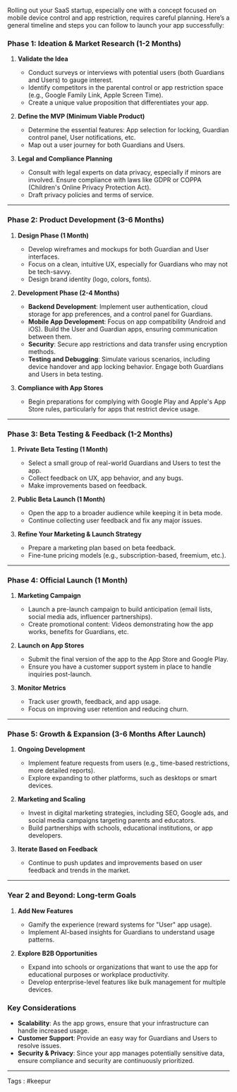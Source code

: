 Rolling out your SaaS startup, especially one with a concept focused on mobile device control and app restriction, requires careful planning. Here’s a general timeline and steps you can follow to launch your app successfully:

### **Phase 1: Ideation & Market Research (1-2 Months)**
1. **Validate the Idea**  
   - Conduct surveys or interviews with potential users (both Guardians and Users) to gauge interest.
   - Identify competitors in the parental control or app restriction space (e.g., Google Family Link, Apple Screen Time).
   - Create a unique value proposition that differentiates your app.
   
2. **Define the MVP (Minimum Viable Product)**  
   - Determine the essential features: App selection for locking, Guardian control panel, User notifications, etc.
   - Map out a user journey for both Guardians and Users.

3. **Legal and Compliance Planning**  
   - Consult with legal experts on data privacy, especially if minors are involved. Ensure compliance with laws like GDPR or COPPA (Children's Online Privacy Protection Act).
   - Draft privacy policies and terms of service.

---

### **Phase 2: Product Development (3-6 Months)**

1. **Design Phase (1 Month)**
   - Develop wireframes and mockups for both Guardian and User interfaces.
   - Focus on a clean, intuitive UX, especially for Guardians who may not be tech-savvy.
   - Design brand identity (logo, colors, fonts).

2. **Development Phase (2-4 Months)**
   - **Backend Development**: Implement user authentication, cloud storage for app preferences, and a control panel for Guardians.
   - **Mobile App Development**: Focus on app compatibility (Android and iOS). Build the User and Guardian apps, ensuring communication between them.
   - **Security**: Secure app restrictions and data transfer using encryption methods.
   - **Testing and Debugging**: Simulate various scenarios, including device handover and app locking behavior. Engage both Guardians and Users in beta testing.

3. **Compliance with App Stores**  
   - Begin preparations for complying with Google Play and Apple's App Store rules, particularly for apps that restrict device usage.

---

### **Phase 3: Beta Testing & Feedback (1-2 Months)**

1. **Private Beta Testing (1 Month)**
   - Select a small group of real-world Guardians and Users to test the app.
   - Collect feedback on UX, app behavior, and any bugs.
   - Make improvements based on feedback.

2. **Public Beta Launch (1 Month)**
   - Open the app to a broader audience while keeping it in beta mode.
   - Continue collecting user feedback and fix any major issues.
   
3. **Refine Your Marketing & Launch Strategy**  
   - Prepare a marketing plan based on beta feedback.
   - Fine-tune pricing models (e.g., subscription-based, freemium, etc.).

---

### **Phase 4: Official Launch (1 Month)**

1. **Marketing Campaign**
   - Launch a pre-launch campaign to build anticipation (email lists, social media ads, influencer partnerships).
   - Create promotional content: Videos demonstrating how the app works, benefits for Guardians, etc.
   
2. **Launch on App Stores**
   - Submit the final version of the app to the App Store and Google Play.
   - Ensure you have a customer support system in place to handle inquiries post-launch.

3. **Monitor Metrics**  
   - Track user growth, feedback, and app usage.
   - Focus on improving user retention and reducing churn.

---

### **Phase 5: Growth & Expansion (3-6 Months After Launch)**

1. **Ongoing Development**  
   - Implement feature requests from users (e.g., time-based restrictions, more detailed reports).
   - Explore expanding to other platforms, such as desktops or smart devices.

2. **Marketing and Scaling**  
   - Invest in digital marketing strategies, including SEO, Google ads, and social media campaigns targeting parents and educators.
   - Build partnerships with schools, educational institutions, or app developers.

3. **Iterate Based on Feedback**
   - Continue to push updates and improvements based on user feedback and trends in the market.

---

### **Year 2 and Beyond: Long-term Goals**

1. **Add New Features**
   - Gamify the experience (reward systems for "User" app usage).
   - Implement AI-based insights for Guardians to understand usage patterns.

2. **Explore B2B Opportunities**
   - Expand into schools or organizations that want to use the app for educational purposes or workplace productivity.
   - Develop enterprise-level features like bulk management for multiple devices.



### Key Considerations
- **Scalability**: As the app grows, ensure that your infrastructure can handle increased usage.
- **Customer Support**: Provide an easy way for Guardians and Users to resolve issues.
- **Security & Privacy**: Since your app manages potentially sensitive data, ensure compliance and security are continuously prioritized.
___

Tags : #keepur